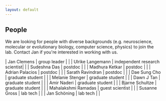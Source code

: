 ```yaml
---
layout: default
---
```


## People

We are looking for people with diverse backgrounds (e.g. neuroscience, molecular or evolutionary biology, computer science, physics) to join the lab. Contact Jan if you're interested in working with us.

| Jan Clemens | group leader | |
| Ulrike Langemann | independent research scientist| |
| Sudeshna Das | postdoc | |
| Madhura Ketkar | postdoc | |
| Adrian Palacios | postdoc | |
| Sarath Ravindran | postdoc | |
| Dae Sung Cho | graduate student | |
| Melanie Stenger | graduate student | |
| Dawn J Tan | graduate student | |
| Amir Naderi | graduate student | |
| Bjarne Schultze | graduate student | |
| Mahalakshmi Ramadas | guest scientist | |
| Susanne Gross | lab tech | |
| Jan Schöning | lab tech | |

<!-- Alumni

| Kimia Alizadeh | now research scientist in Freiburg ||
| Winston Mann | former graduate student ||
| Deniz Yuezak | former graduate student | |
| Afshin Khalili | now product manager with Miltenyi | |
| Elsa Steinfath | former graduate student | |
| Julian Rottschäfer | former graduate student | | -->
